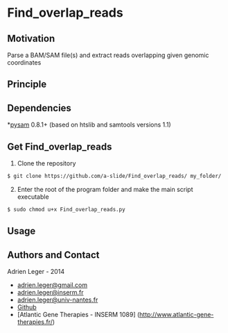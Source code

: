 # Find_overlap_reads

## Motivation
Parse a BAM/SAM file(s) and extract reads overlapping given genomic coordinates

## Principle

## Dependencies

*[pysam](https://github.com/pysam-developers/pysam) 0.8.1+ (based on htslib and samtools versions 1.1)

## Get Find_overlap_reads

1. Clone the repository
``` bash
$ git clone https://github.com/a-slide/Find_overlap_reads/ my_folder/
```

2. Enter the root of the program folder and make the main script executable
``` bash
$ sudo chmod u+x Find_overlap_reads.py
```

## Usage

## Authors and Contact

Adrien Leger - 2014
* <adrien.leger@gmail.com>
* <adrien.leger@inserm.fr>
* <adrien.leger@univ-nantes.fr>
* [Github](https://github.com/a-slide)
* [Atlantic Gene Therapies - INSERM 1089] (http://www.atlantic-gene-therapies.fr/)
